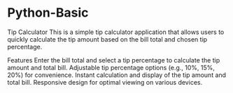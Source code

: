 # Python-Basic

Tip Calculator
This is a simple tip calculator application that allows users to quickly calculate the tip amount based on the bill total and chosen tip percentage.

Features
Enter the bill total and select a tip percentage to calculate the tip amount and total bill.
Adjustable tip percentage options (e.g., 10%, 15%, 20%) for convenience.
Instant calculation and display of the tip amount and total bill.
Responsive design for optimal viewing on various devices.
